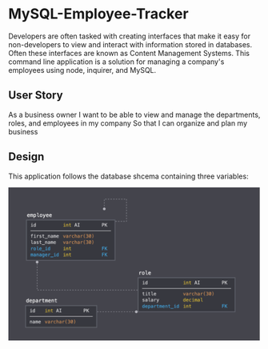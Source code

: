# MySQL-Employee-Tracker

Developers are often tasked with creating interfaces that make it easy for non-developers to view and interact with information stored in databases. Often these interfaces are known as Content Management Systems. This command line application is a solution for managing a company's employees using node, inquirer, and MySQL.


## User Story
As a business owner
I want to be able to view and manage the departments, roles, and employees in my company
So that I can organize and plan my business

## Design

This application follows the database shcema containing three variables:

![](image/schema.PNG)

